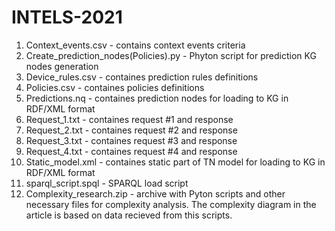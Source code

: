 # INTELS-2021
1. Context_events.csv - contains context events criteria
2. Create_prediction_nodes(Policies).py - Phyton script for prediction KG nodes generation
3. Device_rules.csv - containes prediction rules definitions
4. Policies.csv - containes policies definitions
5. Predictions.nq - containes prediction nodes for loading to KG in RDF/XML format
6. Request_1.txt - containes request #1 and response
7. Request_2.txt - containes request #2 and response
8. Request_3.txt - containes request #3 and response
9. Request_4.txt - containes request #4 and response
10. Static_model.xml - containes static part of TN model for loading to KG in RDF/XML format
11. sparql_script.spql - SPARQL load script
12. Complexity_research.zip - archive with Pyton scripts and other necessary files for complexity analysis. The complexity diagram in the article is based on data recieved from this scripts.

